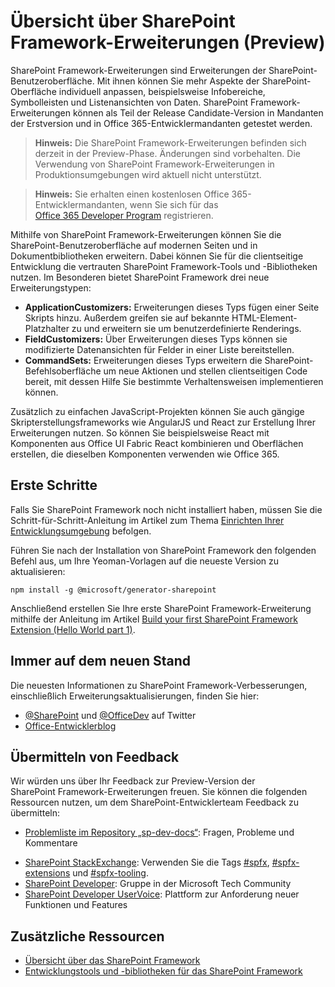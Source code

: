# <a name="overview-of-sharepoint-framework-extensions-preview"></a>Übersicht über SharePoint Framework-Erweiterungen (Preview)

SharePoint Framework-Erweiterungen sind Erweiterungen der SharePoint-Benutzeroberfläche. Mit ihnen können Sie mehr Aspekte der SharePoint-Oberfläche individuell anpassen, beispielsweise Infobereiche, Symbolleisten und Listenansichten von Daten. SharePoint Framework-Erweiterungen können als Teil der Release Candidate-Version in Mandanten der Erstversion und in Office 365-Entwicklermandanten getestet werden. 

>**Hinweis:** Die SharePoint Framework-Erweiterungen befinden sich derzeit in der Preview-Phase. Änderungen sind vorbehalten. Die Verwendung von SharePoint Framework-Erweiterungen in Produktionsumgebungen wird aktuell nicht unterstützt.

> **Hinweis:** Sie erhalten einen kostenlosen Office 365-Entwicklermandanten, wenn Sie sich für das [Office 365 Developer Program](http://dev.office.com/devprogram) registrieren.

Mithilfe von SharePoint Framework-Erweiterungen können Sie die SharePoint-Benutzeroberfläche auf modernen Seiten und in Dokumentbibliotheken erweitern. Dabei können Sie für die clientseitige Entwicklung die vertrauten SharePoint Framework-Tools und -Bibliotheken nutzen. Im Besonderen bietet SharePoint Framework drei neue Erweiterungstypen:

- **ApplicationCustomizers:** Erweiterungen dieses Typs fügen einer Seite Skripts hinzu. Außerdem greifen sie auf bekannte HTML-Element-Platzhalter zu und erweitern sie um benutzerdefinierte Renderings.
- **FieldCustomizers:** Über Erweiterungen dieses Typs können sie modifizierte Datenansichten für Felder in einer Liste bereitstellen.
- **CommandSets:** Erweiterungen dieses Typs erweitern die SharePoint-Befehlsoberfläche um neue Aktionen und stellen clientseitigen Code bereit, mit dessen Hilfe Sie bestimmte Verhaltensweisen implementieren können.

Zusätzlich zu einfachen JavaScript-Projekten können Sie auch gängige Skripterstellungsframeworks wie AngularJS und React zur Erstellung Ihrer Erweiterungen nutzen. So können Sie beispielsweise React mit Komponenten aus Office UI Fabric React kombinieren und Oberflächen erstellen, die dieselben Komponenten verwenden wie Office 365.

## <a name="get-started"></a>Erste Schritte
Falls Sie SharePoint Framework noch nicht installiert haben, müssen Sie die Schritt-für-Schritt-Anleitung im Artikel zum Thema [Einrichten Ihrer Entwicklungsumgebung](../set-up-your-development-environment) befolgen.

Führen Sie nach der Installation von SharePoint Framework den folgenden Befehl aus, um Ihre Yeoman-Vorlagen auf die neueste Version zu aktualisieren:

```
npm install -g @microsoft/generator-sharepoint
```

Anschließend erstellen Sie Ihre erste SharePoint Framework-Erweiterung mithilfe der Anleitung im Artikel [Build your first SharePoint Framework Extension (Hello World part 1)](./get-started/build-a-hello-world-extension).

## <a name="stay-up-to-date"></a>Immer auf dem neuen Stand
Die neuesten Informationen zu SharePoint Framework-Verbesserungen, einschließlich Erweiterungsaktualisierungen, finden Sie hier:

* [@SharePoint](https://twitter.com/sharepoint) und [@OfficeDev](https://twitter.com/officedev) auf Twitter
* [Office-Entwicklerblog](http://dev.office.com/blogs)

## <a name="provide-feedback"></a>Übermitteln von Feedback 
Wir würden uns über Ihr Feedback zur Preview-Version der SharePoint Framework-Erweiterungen freuen. Sie können die folgenden Ressourcen nutzen, um dem SharePoint-Entwicklerteam Feedback zu übermitteln:

- [Problemliste im Repository „sp-dev-docs“](https://github.com/SharePoint/sp-dev-docs/issues): Fragen, Probleme und Kommentare
* [SharePoint StackExchange](http://sharepoint.stackexchange.com/): Verwenden Sie die Tags [#spfx](http://sharepoint.stackexchange.com/tags/spfx/), [#spfx-extensions](http://sharepoint.stackexchange.com/tags/spfx-extensions/) und [#spfx-tooling](http://sharepoint.stackexchange.com/tags/spfx-tooling/).
* [SharePoint Developer](https://techcommunity.microsoft.com/t5/SharePoint-Developer/bd-p/SharePointDev): Gruppe in der Microsoft Tech Community
* [SharePoint Developer UserVoice](https://sharepoint.uservoice.com/forums/329220-sharepoint-dev-platform): Plattform zur Anforderung neuer Funktionen und Features


## <a name="additional-resources"></a>Zusätzliche Ressourcen

- [Übersicht über das SharePoint Framework](../sharepoint-framework-overview)
- [Entwicklungstools und -bibliotheken für das SharePoint Framework](../tools-and-libraries)
